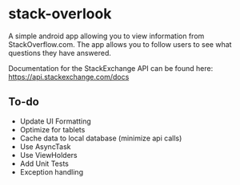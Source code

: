 stack-overlook
==============

A simple android app allowing you to view information from StackOverflow.com. The app allows you to follow users to see what questions they have answered.

Documentation for the StackExchange API can be found here:
https://api.stackexchange.com/docs

To-do
-------------
   * Update UI Formatting
   * Optimize for tablets
   * Cache data to local database (minimize api calls)
   * Use AsyncTask
   * Use ViewHolders
   * Add Unit Tests
   * Exception handling
